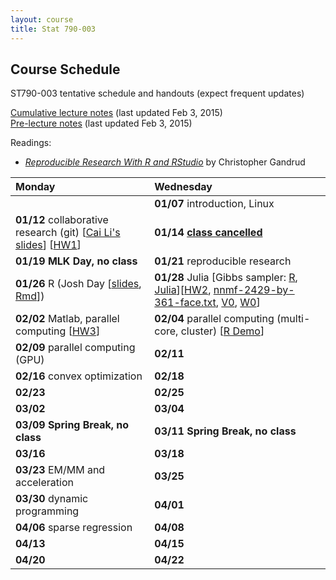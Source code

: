 ```yaml
---
layout: course
title: Stat 790-003
---
```


## Course Schedule

ST790-003 tentative schedule and handouts (expect frequent updates)

[Cumulative lecture notes](http://www.stat.ncsu.edu/people/zhou/courses/st790/ST790-2015-Spring-LecNotes.pdf) (last updated Feb 3, 2015)  
[Pre-lecture notes](http://www.stat.ncsu.edu/people/zhou/courses/st790/ST790-2015-Spring-Pre-LecNotes.pdf) (last updated Feb 3, 2015)


Readings:  
* [_Reproducible Research With R and RStudio_](https://github.com/christophergandrud/Rep-Res-Book) by Christopher Gandrud


| Monday | Wednesday |
|:-----------|:------------|
| | **01/07** introduction, Linux |
| **01/12** collaborative research (git) \[[Cai Li's slides](gitslides-CaiLi.pdf)\] \[[HW1](./ST790-2015-HW1.pdf)\] | **01/14** [**class cancelled**](https://www.ncsu.edu/emergency-information/wolfalert-01-14-15.php) |
| **01/19** **MLK Day, no class** | **01/21** reproducible research |
| **01/26** R (Josh Day \[[slides](http://rpubs.com/jtday/st790), [Rmd](./rslides-JoshDay.Rmd)\]) | **01/28** Julia \[Gibbs sampler: [R](./gibbs_r.html), [Julia](./gibbs_julia.html)\]\[[HW2](./ST790-2015-HW2.pdf), [nnmf-2429-by-361-face.txt](./nnmf-2429-by-361-face.txt), [V0](./V0.txt), [W0](./W0.txt)\] |
| **02/02** Matlab, parallel computing \[[HW3](./ST790-2015-HW3.pdf)\] | **02/04** parallel computing (multi-core, cluster) \[[R Demo](./vcsim.r)\] |
| **02/09** parallel computing (GPU) | **02/11** |
| **02/16** convex optimization | **02/18** |
| **02/23** | **02/25** |
| **03/02**  | **03/04** |
| **03/09** **Spring Break, no class** | **03/11** **Spring Break, no class** |
| **03/16**  | **03/18** |
| **03/23** EM/MM and acceleration | **03/25** |
| **03/30** dynamic programming | **04/01** |
| **04/06** sparse regression | **04/08** |
| **04/13** | **04/15** |
| **04/20** | **04/22** |
